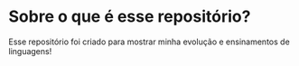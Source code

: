 # Sobre o que é esse repositório?

Esse repositório foi criado para mostrar minha evolução e ensinamentos de linguagens!
